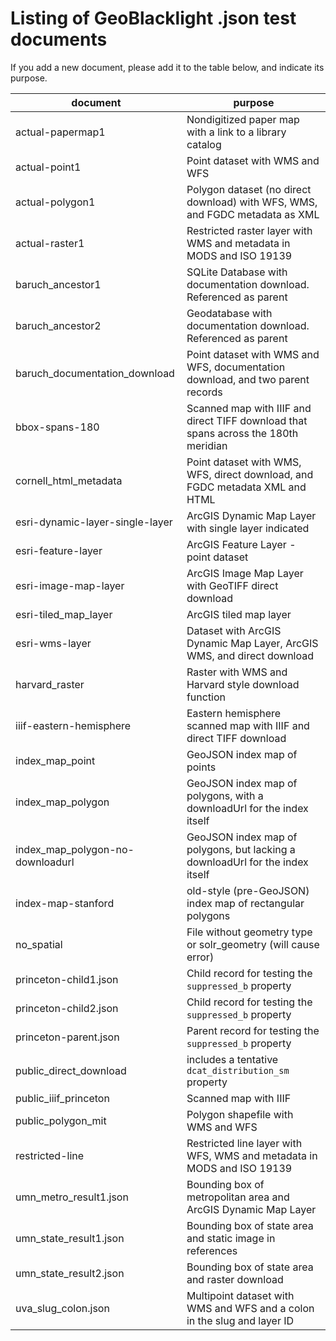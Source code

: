 # Listing of GeoBlacklight .json test documents

If you add a new document, please add it to the table below, and indicate its purpose.

| document | purpose |
| -------- | ------- |
| actual-papermap1 |Nondigitized paper map with a link to a library catalog|
| actual-point1 |Point dataset with WMS and WFS|
| actual-polygon1 |Polygon dataset (no direct download) with WFS, WMS, and FGDC metadata as XML|
| actual-raster1 |Restricted raster layer with WMS and metadata in MODS and ISO 19139|
| baruch_ancestor1 |SQLite Database with documentation download. Referenced as parent|
| baruch_ancestor2 |Geodatabase with documentation download. Referenced as parent|
| baruch_documentation_download |Point dataset with WMS and WFS, documentation download, and two parent records|
| bbox-spans-180 |Scanned map with IIIF and direct TIFF download that spans across the 180th meridian|
| cornell_html_metadata |Point dataset with WMS, WFS, direct download, and FGDC metadata XML and HTML|
| esri-dynamic-layer-single-layer |ArcGIS Dynamic Map Layer with single layer indicated|
| esri-feature-layer |ArcGIS Feature Layer - point dataset|
| esri-image-map-layer |ArcGIS Image Map Layer with GeoTIFF direct download|
| esri-tiled_map_layer |ArcGIS tiled map layer|
| esri-wms-layer |Dataset with ArcGIS Dynamic Map Layer, ArcGIS WMS, and direct download|
| harvard_raster |Raster with WMS and Harvard style download function|
| iiif-eastern-hemisphere |Eastern hemisphere scanned map with IIIF and direct TIFF download|
| index_map_point | GeoJSON index map of points |
| index_map_polygon | GeoJSON index map of polygons, with a downloadUrl for the index itself |
| index_map_polygon-no-downloadurl | GeoJSON index map of polygons, but lacking a downloadUrl for the index itself |
| index-map-stanford | old-style (pre-GeoJSON) index map of rectangular polygons |
| no_spatial |File without geometry type or solr_geometry (will cause error)|
| princeton-child1.json | Child record for testing the `suppressed_b` property |
| princeton-child2.json | Child record for testing the `suppressed_b` property |
| princeton-parent.json | Parent record for testing the `suppressed_b` property |
| public_direct_download | includes a tentative `dcat_distribution_sm` property |
| public_iiif_princeton |Scanned map with IIIF|
| public_polygon_mit |Polygon shapefile with WMS and WFS|
| restricted-line |Restricted line layer with WFS, WMS and metadata in MODS and ISO 19139|
| umn_metro_result1.json |Bounding box of metropolitan area and ArcGIS Dynamic Map Layer|
| umn_state_result1.json |Bounding box of state area and static image in references|
| umn_state_result2.json |Bounding box of state area and raster download|
| uva_slug_colon.json | Multipoint dataset with WMS and WFS and a colon in the slug and layer ID |
